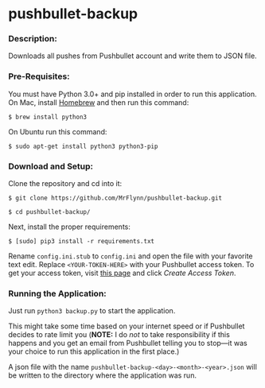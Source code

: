 # pushbullet-backup
### Description:

Downloads all pushes from Pushbullet account and write them to JSON file.

### Pre-Requisites:

You must have Python 3.0+ and pip installed in order to run this application. On Mac, install [Homebrew](brew.sh) and then run this command:

`$ brew install python3`

On Ubuntu run this command:

`$ sudo apt-get install python3 python3-pip`

### Download and Setup:

Clone the repository and cd into it:

`$ git clone https://github.com/MrFlynn/pushbullet-backup.git`

`$ cd pushbullet-backup/`

Next, install the proper requirements:

`$ [sudo] pip3 install -r requirements.txt`

Rename `config.ini.stub` to `config.ini` and open the file with your favorite text edit. Replace `<YOUR-TOKEN-HERE>` with your Pushbullet access token. To get your access token, visit [this page](https://www.pushbullet.com/#settings) and click *Create Access Token*.

### Running the Application:

Just run `python3 backup.py` to start the application. 

This might take some time based on your internet speed or if Pushbullet decides to rate limit you (**NOTE:** I do *not* to take responsibility if this happens and you get an email from Pushbullet telling you to stop—it was your choice to run this application in the first place.)

A json file with the name `pushbullet-backup-<day>-<month>-<year>.json` will be written to the directory where the application was run.